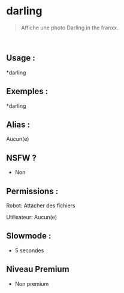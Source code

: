 # darling

> Affiche une photo Darling in the franxx.

<br>

## Usage :

*darling

## Exemples :

*darling

## Alias :

Aucun(e)

## NSFW ?

- Non

## Permissions :

Robot: Attacher des fichiers
<br>

Utilisateur: Aucun(e)

## Slowmode :

- 5 secondes

## Niveau Premium

- Non premium